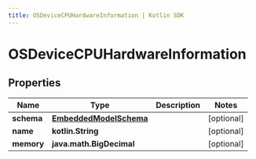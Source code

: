 ```yaml
---
title: OSDeviceCPUHardwareInformation | Kotlin SDK
---
```




# OSDeviceCPUHardwareInformation

## Properties
Name | Type | Description | Notes
------------ | ------------- | ------------- | -------------
**schema** | [**EmbeddedModelSchema**](EmbeddedModelSchema) |  |  [optional]
**name** | **kotlin.String** |  |  [optional]
**memory** | **java.math.BigDecimal** |  |  [optional]




